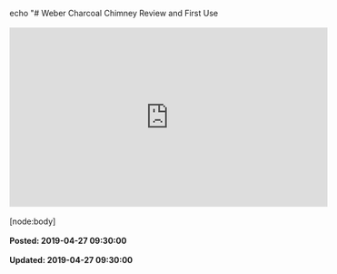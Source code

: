 echo "# Weber Charcoal Chimney Review and First Use<br /><br /><iframe width="560" height="315" src="https://www.youtube.com/embed/X1fOSaVnS20" frameborder="0" allow="autoplay; encrypted-media" allowfullscreen></iframe> <br /><br />[node:body]<br /><br />**Posted: 2019-04-27 09:30:00**<br /><br />**Updated: 2019-04-27 09:30:00**<br /><br />
